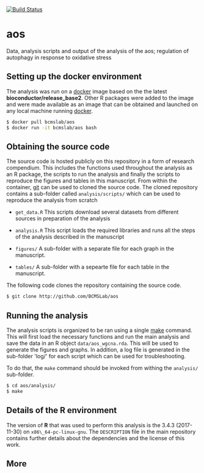 [![Build Status](https://travis-ci.org/BCMSLab/aos.svg?branch=master)](https://travis-ci.org/BCMSLab/aos)

# aos

Data, analysis scripts and output of the analysis of the aos; regulation of autophagy in response to oxidative stress

## Setting up the docker environment

The analysis was run on a [docker](https://cloud.docker.com/swarm/bcmslab/repository/docker/bcmslab/aos/general) image based on the the latest **bioconductor/release\_base2**. Other R packages were added to the image and were made available as an image that can be obtained and launched on any local machine running [docker](https://cloud.docker.com/swarm/bcmslab/repository/docker/bcmslab/aos/general).

```bash
$ docker pull bcmslab/aos
$ docker run -it bcmslab/aos bash
```

## Obtaining the source code

The source code is hosted publicly on this repository in a form of research compendium. This includes the functions used throughout the analysis as an R package, the scripts to run the analysis and finally the scripts to reproduce the figures and tables in this manuscript. From within the container, [git](https://git-scm.com) can be used to cloned the source code. The cloned repository contains a sub-folder called `analysis/scripts/` which can be used to reproduce the analysis from scratch

* `get_data.R` This scripts download several datasets from different sources in preparation of the analysis

* `analysis.R` This script loads the required libraries and runs all the steps of the analysis described in the manuscript

* `figures/` A sub-folder with a separate file for each graph in the manuscript.

* `tables/` A sub-folder with a sepearte file for each table in the manuscript.

The following code clones the repository containing the source code.

```bash
$ git clone http://github.com/BCMSLab/aos
```

## Running the analysis

The analysis scripts is organized to be ran using a single [make](https://www.gnu.org/software/make/) command. This will first load the necessary functions and run the main analysis and save the data in an R object `data/aos_wgcna.rda`. This will be used to generate the figures and graphs. In addition, a log file is generated in the sub-folder 'log/' for each script which can be used for troubleshooting.

To do that, the `make` command should be invoked from withing the `analysis/` sub-folder.

```bash
$ cd aos/analysis/
$ make
```

## Details of the R environment
The version of **R** that was used to perform this analysis is the 3.4.3 (2017-11-30) on `x86\_64-pc-linux-gnu`. The `DESCRIPTION` file in the main repository contains further details about the dependencies and the license of this work.

## More
